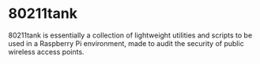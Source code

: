 # 80211tank
80211tank is essentially a collection of lightweight utilities and scripts to be used in a Raspberry Pi environment, made to audit the security of public wireless access points.
